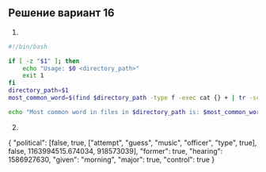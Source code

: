 ## Решение вариант 16 
1.
```bash
#!/bin/bash

if [ -z "$1" ]; then
    echo "Usage: $0 <directory_path>"
    exit 1
fi
directory_path=$1
most_common_word=$(find $directory_path -type f -exec cat {} + | tr -sc 'A-Za-z' '\n' | tr 'A-Z' 'a-z' | sort | uniq -c | sort -nr | awk '{print $2}' | head -1)

echo "Most common word in files in $directory_path is: $most_common_word"
```
2.
{
  "political": [false, true, ["attempt", "guess", "music", "officer", "type", true], false, 1163994515.674034, 918573039],
  "former": true,
  "hearing": 1586927630,
  "given": "morning",
  "major": true,
  "control": true
}
```
